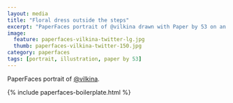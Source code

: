 ```yaml
---
layout: media
title: "Floral dress outside the steps"
excerpt: "PaperFaces portrait of @vilkina drawn with Paper by 53 on an iPad."
image: 
  feature: paperfaces-vilkina-twitter-lg.jpg
  thumb: paperfaces-vilkina-twitter-150.jpg
category: paperfaces
tags: [portrait, illustration, paper by 53]
---
```


PaperFaces portrait of [@vilkina](http://twitter.com/vilkina).

{% include paperfaces-boilerplate.html %}